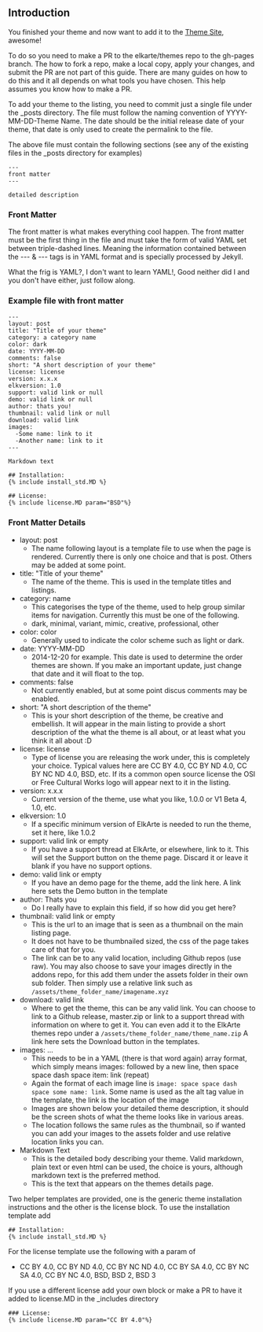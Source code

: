 ## Introduction
You finished your theme and now want to add it to the [Theme Site](https://elkarte.github.io/themes/), awesome!  
  
To do so you need to make a PR to the elkarte/themes repo to the gh-pages branch.  The how to fork a repo, make a local copy, apply your changes, and submit the PR are not part of this guide. There are many guides on how to do this and it all depends on what tools you have chosen. This help assumes you know how to make a PR.
  
To add your theme to the listing, you need to commit just a single file under the _posts directory. The file must follow the naming convention of YYYY-MM-DD-Theme Name.  The date should be the initial release date of your theme, that date is only used to create the permalink to the file.  
  
The above file must contain the following sections (see any of the existing files in the _posts directory for examples)  
```
---  
front matter  
---  
  
detailed description  
``` 

### Front Matter
The front matter is what makes everything cool happen. The front matter must be the first thing in the file and must take the form of valid YAML set between triple-dashed lines. Meaning the information contained between the --- & --- tags is in YAML format and is specially processed by Jekyll.   

What the frig is YAML?, I don't want to learn YAML!, Good neither did I and you don't have either, just follow along.  
  
### Example file with front matter
```
---  
layout: post  
title: "Title of your theme"  
category: a category name  
color: dark
date: YYYY-MM-DD  
comments: false  
short: "A short description of your theme"  
license: license  
version: x.x.x  
elkversion: 1.0  
support: valid link or null  
demo: valid link or null  
author: thats you!  
thumbnail: valid link or null  
download: valid link  
images:  
  -Some name: link to it  
  -Another name: link to it  
---  
  
Markdown text  
  
## Installation:  
{% include install_std.MD %}  
  
## License:  
{% include license.MD param="BSD"%}  
```
### Front Matter Details
* layout: post  
	* The name following layout is a template file to use when the page is rendered. Currently there is only one choice and that is post. Others may be added at some point.
* title: "Title of your theme"  
	* The name of the theme. This is used in the template titles and listings.
* category: name  
	* This categorises the type of the theme, used to help group similar items for navigation. Currently this must be one of the following.
	* dark, minimal, variant, mimic, creative, professional, other
* color: color
    * Generally used to indicate the color scheme such as light or dark.
* date: YYYY-MM-DD  
	* 2014-12-20 for example. This date is used to determine the order themes are shown. If you make an important update, just change that date and it will float to the top.
* comments: false  
	* Not currently enabled, but at some point discus comments may be enabled.
* short: "A short description of the theme"  
	* This is your short description of the theme, be creative and embellish. It will appear in the main listing to provide a short description of the what the theme is all about, or at least what you think it all about :D
* license: license  
	* Type of license you are releasing the work under, this is completely your choice. Typical values here are CC BY 4.0, CC BY ND 4.0, CC BY NC ND 4.0, BSD, etc. If its a common open source license the OSI or Free Cultural Works logo will appear next to it in the listing.
* version: x.x.x  
	* Current version of the theme, use what you like, 1.0.0 or V1 Beta 4, 1.0, etc. 
* elkversion: 1.0  
	* If a specific minimum version of ElkArte is needed to run the theme, set it here, like 1.0.2
* support: valid link or empty  
	* If you have a support thread at ElkArte, or elsewhere, link to it. This will set the Support button on the theme page. Discard it or leave it blank if you have no support options.
* demo: valid link or empty  
	* If you have an demo page for the theme, add the link here. A link here sets the Demo button in the template
* author: Thats you  
	* Do I really have to explain this field, if so how did you get here?
* thumbnail: valid link or empty  
	* This is the url to an image that is seen as a thumbnail on the main listing page.
	* It does not have to be thumbnailed sized, the css of the page takes care of that for you.
	* The link can be to any valid location, including Github repos (use raw). You may also choose to save your images directly in the addons repo, for this add them under the assets folder in their own sub folder. Then simply use a relative link such as ```/assets/theme_folder_name/imagename.xyz```
* download: valid link  
	* Where to get the theme, this can be any valid link. You can choose to link to a Github release, master.zip or link to a support thread with information on where to get it.  You can even add it to the ElkArte themes repo under a ```/assets/theme_folder_name/theme_name.zip``` A link here sets the Download button in the templates.
* images: ...  
	* This needs to be in a YAML (there is that word again) array format, which simply means images: followed by a new line, then space space dash space item: link (repeat)
	* Again the format of each image line is ```image: space space dash space some name: link```. Some name is used as the alt tag value in the template, the link is the location of the image
	* Images are shown below your detailed theme description, it should be the screen shots of what the theme looks like in various areas.
	* The location follows the same rules as the thumbnail, so if wanted you can add your images to the assets folder and use relative location links you can.
* Markdown Text  
	* This is the detailed body describing your theme. Valid markdown, plain text or even html can be used, the choice is yours, although markdown text is the preferred method.
	* This is the text that appears on the themes details page.
  
Two helper templates are provided, one is the generic theme installation instructions and the other is the license block. To use the installation template add  
```
## Installation:  
{% include install_std.MD %}  
```

For the license template use the following with a param of
* CC BY 4.0, CC BY ND 4.0, CC BY NC ND 4.0, CC BY SA 4.0, CC BY NC SA 4.0, CC BY NC 4.0, BSD, BSD 2, BSD 3

If you use a different license add your own block or make a PR to have it added to license.MD in the _includes directory
```
### License:  
{% include license.MD param="CC BY 4.0"%} 
```
